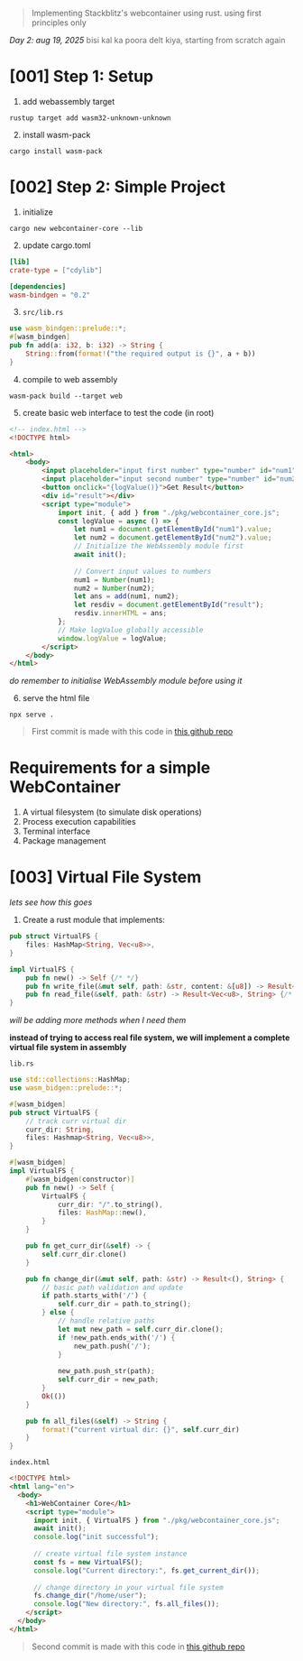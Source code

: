 > Implementing Stackblitz's webcontainer using rust.
> using first principles only

_Day 2: aug 19, 2025_
<span style="color:rgb(108, 106, 106)">bisi kal ka poora delt kiya, starting from scratch again</span>

# [001] Step 1: Setup

1. add webassembly target
```shell
rustup target add wasm32-unknown-unknown
```

2. install wasm-pack
```shell
cargo install wasm-pack
```

# [002] Step 2: Simple Project

1. initialize
```shell
cargo new webcontainer-core --lib
```

2. update cargo.toml
```toml
[lib]
crate-type = ["cdylib"]

[dependencies]
wasm-bindgen = "0.2"
```

3. `src/lib.rs`
```rust
use wasm_bindgen::prelude::*;
#[wasm_bindgen]
pub fn add(a: i32, b: i32) -> String {
	String::from(format!("the required output is {}", a + b))
}
```

4. compile to web assembly
```shell
wasm-pack build --target web
```

5. create basic web interface to test the code (in root)
```html
<!-- index.html -->
<!DOCTYPE html>

<html>
	<body>
		<input placeholder="input first number" type="number" id="num1" />
		<input placeholder="input second number" type="number" id="num2" />
		<button onclick="{logValue()}">Get Result</button>
		<div id="result"></div>
		<script type="module">
			import init, { add } from "./pkg/webcontainer_core.js";
			const logValue = async () => {
				let num1 = document.getElementById("num1").value;
				let num2 = document.getElementById("num2").value;
				// Initialize the WebAssembly module first
				await init();
				
				// Convert input values to numbers
				num1 = Number(num1);
				num2 = Number(num2);
				let ans = add(num1, num2);
				let resdiv = document.getElementById("result");
				resdiv.innerHTML = ans;
			};
			// Make logValue globally accessible
			window.logValue = logValue;
		</script>
	</body>
</html>
```
_do remember to initialise WebAssembly module before using it_

6. serve the html file
```shell
npx serve .
```

> First commit is made with this code in [this github repo](https://github.com/dwi11harsh/v1.webcontainer)
# Requirements for a simple WebContainer

1. A virtual filesystem (to simulate disk operations)
2. Process execution capabilities
3. Terminal interface
4. Package management

# [003] Virtual File System
_lets see how this goes_

1. Create a rust module that implements:
```rust
pub struct VirtualFS {
	files: HashMap<String, Vec<u8>>,
}

impl VirtualFS {
	pub fn new() -> Self {/* */}
	pub fn write_file(&mut self, path: &str, content: &[u8]) -> Result<(), String> {/* */}
	pub fn read_file(&self, path: &str) -> Result<Vec<u8>, String> {/* */}
}
```
_will be adding more methods when I need them_

**instead of trying to access real file system, we will implement a complete virtual file system in assembly**

`lib.rs`
```rust
use std::collections::HashMap;
use wasm_bidgen::prelude::*;

#[wasm_bidgen]
pub struct VirtualFS {
	// track curr virtual dir
	curr_dir: String,
	files: Hashmap<String, Vec<u8>>,
}

#[wasm_bidgen]
impl VirtualFS {
	#[wasm_bidgen(constructor)]
	pub fn new() -> Self {
		VirtualFS {
			curr_dir: "/".to_string(),
			files: HashMap::new(),
		}
	}

	pub fn get_curr_dir(&self) -> {
		self.curr_dir.clone()
	}

	pub fn change_dir(&mut self, path: &str) -> Result<(), String> {
		// basic path validation and update
		if path.starts_with('/') {
			self.curr_dir = path.to_string();
		} else {
			// handle relative paths
			let mut new_path = self.curr_dir.clone();
			if !new_path.ends_with('/') {
				new_path.push('/');
			}
			
			new_path.push_str(path);
			self.curr_dir = new_path;
		}
		Ok(())
	}

	pub fn all_files(&self) -> String {
		format!("current virtual dir: {}", self.curr_dir)
	}
}
```

`index.html`
```html
<!DOCTYPE html>
<html lang="en">
  <body>
    <h1>WebContainer Core</h1>
    <script type="module">
      import init, { VirtualFS } from "./pkg/webcontainer_core.js";
      await init();
      console.log("init successful");
      
      // create virtual file system instance
      const fs = new VirtualFS();
      console.log("Current directory:", fs.get_current_dir());
      
      // change directory in your virtual file system
      fs.change_dir("/home/user");
      console.log("New directory:", fs.all_files());
    </script>
  </body>
</html>
```

> Second commit is made with this code in [this github repo](https://github.com/dwi11harsh/v1.webcontainer)